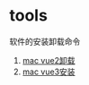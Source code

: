 # tools
软件的安装卸载命令

1. [mac vue2卸载](https://github.com/niushiqi/tools/vue2/mac-uninstall.txt)
1. [mac vue3安装](https://github.com/niushiqi/tools/vue3/mac-install.txt)